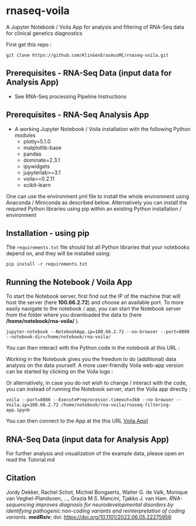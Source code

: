 # rnaseq-voila

A Jupyter Notebook / Voila App for analysis and filtering of RNA-Seq data for clinical genetics diagnostics

First get this repo :

```
git clone https://github.com/KlinGenErasmusMC/rnaseq-voila.git
```

## Prerequisites - RNA-Seq Data (input data for Analysis App)

- See RNA-Seq processing Pipeline Instructions


## Prerequisites - RNA-Seq Analysis App

- A working Jupyter Notebook / Voila installation with the following Python modules
    - plotly=5.1.0
    - matplotlib-base
    - pandas
    - dominate=2.3.1
    - ipywidgets
    - jupyterlab>=3.1
    - voila>=0.2.11
    - scikit-learn

One can use the environment.yml file to install the whole environment using Anaconda / Miniconda as described below. Alternatively you can install the required Python libraries using pip within an existing Python installation / environment 

## Installation - using pip


The `requirements.txt` file should list all Python libraries that your notebooks
depend on, and they will be installed using:

```
pip install -r requirements.txt
```

## Running the Notebook / Voila App

To start the Notebook server, first find out the IP of the machine that will host the server (here **100.66.2.72**) and choose an available port. To more easily navigate to the notebook / app, you can start the Notebook server from the folder where you downloaded the data to (here **/home/notebook/rna-voila/** ).  

```
jupyter-notebook --NotebookApp.ip=100.66.2.72 --no-browser --port=8888 --notebook-dir=/home/notebook/rna-voila/ 
```

You can then interact with the Python code in the notebook at this URL :

Working in the Notebook gives you the freedom to do (additional) data analysis on the data yourself. A more user-friendly Voila web-app version can be started by clicking on the Voila logo :

Or alternatively, in case you do not wish to change / interact with the code, you can instead of running the Notebook server, start the Voila app directly :

```
voila --port=8866 --ExecutePreprocessor.timeout=360 --no-browser --Voila.ip=100.66.2.72 /home/notebook/rna-voila/rnaseq-filtering-app.ipynb
```
You can then connect to the App at the this URL [Voila App](http://100.66.2.72:8866/)]

## RNA-Seq Data (input data for Analysis App)

For further analysis and visualization of the example data, please open en read the Tutorial.md
 
## Citation
Jordy Dekker, Rachel Schot, Michiel Bongaerts, Walter G. de Valk, Monique van Veghel-Plandsoen, ..., Grazia M.S. Mancini, Tjakko J. van Ham. _RNA-sequencing improves diagnosis for neurodevelopmental disorders by identifying pathogenic non-coding variants and reinterpretation of coding variants._ **medRxiv**; doi: https://doi.org/10.1101/2022.06.05.22275956
